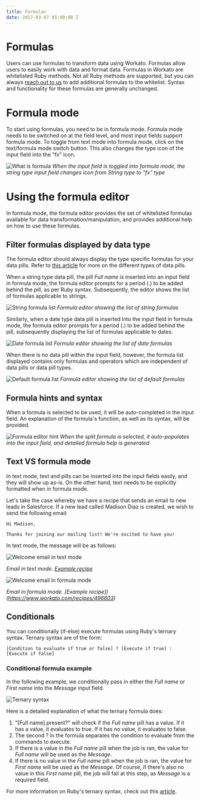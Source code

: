 ```yaml
---
title: Formulas
date: 2017-03-07 05:00:00 Z
---
```


# Formulas
Users can use formulas to transform data using Workato. Formulas allow users to easily work with data and format data. Formulas in Workato are whitelisted Ruby methods. Not all Ruby methods are supported, but you can always [reach out to us](contact-us.md) to add additional formulas to the whitelist. Syntax and functionality for these formulas are generally unchanged.

# Formula mode
To start using formulas, you need to be in formula mode. Formula mode needs to be switched on at the field level, and most input fields support formula mode. To toggle from text mode into formula mode, click on the text/formula mode switch button. This also changes the type icon of the input field into the "fx" icon.

![What is formula](/assets/images/formula-docs/what_is_formula_gif.gif)
*When the input field is toggled into formula mode, the string type input field changes icon from String type to "fx" type*

# Using the formula editor
In formula mode, the formula editor provides the set of whitelisted formulas available for data transformation/manipulation, and provides additional help on how to use these formulas.

## Filter formulas displayed by data type
The formula editor should always display the type specific formulas for your data pills. Refer to [this article](/recipes/data-pills-and-mapping.md) for more on the different types of data pills.

When a string type data pill, the pill *Full name* is inserted into an input field in formula mode, the formula editor prompts for a period (.) to be added behind the pill, as per Ruby syntax. Subsequently, the editor shows the list of formulas applicable to strings.

![String formula list](/assets/images/formula-docs/string-formula-list.gif)
*Formula editor showing the list of string formulas*

Similarly, when a date type data pill is inserted into the input field in formula mode, the formula editor prompts for a period (.) to be added behind the pill, subsequently displaying the list of formulas applicable to dates.

![Date formula list](/assets/images/formula-docs/date-formula-list.gif)
*Formula editor showing the list of date formulas*

When there is no data pill within the input field, however, the formula list displayed contains only formulas and operators which are independent of data pills or data pill types.

![Default formula list](/assets/images/formula-docs/default-formula-list.gif)
*Formula editor showing the list of default formulas*

## Formula hints and syntax
When a formula is selected to be used, it will be auto-completed in the input field. An explanation of the formula's function, as well as its syntax, will be provided.

![Formula editor hint](/assets/images/formula-docs/formula-editor-hint.gif)
*When the split formula is selected, it auto-populates into the input field, and detailed formula help is generated*

## Text VS formula mode
In text mode, text and pills can be inserted into the input fields easily, and they will show up as-is. On the other hand, text needs to be explicitly formatted when in formula mode.

Let's take the case whereby we have a recipe that sends an email to new leads in Salesforce. If a new lead called Madison Diaz is created, we wish to send the following email:

```
Hi Madison,

Thanks for joining our mailing list! We're excited to have you!
```

In text mode, the message will be as follows:

![Welcome email in text mode](/assets/images/formula-docs/welcome-email-in-text.png)

*Email in text mode. [Example recipe](https://www.workato.com/recipes/504766)*

![Welcome email in formula mode](/assets/images/formula-docs/welcome-email-in-formula.png)

*Email in formula mode. [Example recipe])(https://www.workato.com/recipes/496603)*

## Conditionals
You can conditionally (if-else) execute formulas using Ruby's ternary syntax. Ternary syntax are of the form:

```
[Condition to evaluate if true or false] ? [Execute if true] : [Execute if false]
```

### Conditional formula example
In the following example, we conditionally pass in either the *Full name* or *First name* into the *Message* input field.

![Ternary syntax](/assets/images/formula-docs/ternary-formula.png)

Here is a detailed explanation of what the ternary formula does:

1. "[Full name].present?" will check if the *Full name* pill has a value. If it has a value, it evaluates to true. If it has no value, it evaluates to false.
2. The second ? in the formula separates the condition to evaluate from the commands to execute.
3. If there is a value in the *Full name* pill when the job is ran, the value for *Full name* will be used as the *Message*.
4. If there is no value in the *Full name* pill when the job is ran, the value for *First name* will be used as the *Message*. Of course, if there's also no value in this *First name* pill, the job will fail at this step, as *Message* is a required field.

For more information on Ruby's ternary syntax, check out this [article](http://www.w3resource.com/ruby/ruby-ternary-operator.php).
